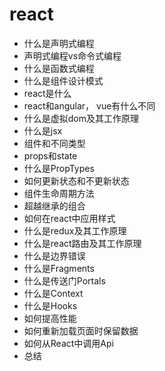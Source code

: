 # react

- 什么是声明式编程
- 声明式编程vs命令式编程
- 什么是函数式编程
- 什么是组件设计模式
- react是什么
- react和angular， vue有什么不同
- 什么是虚拟dom及其工作原理
- 什么是jsx
- 组件和不同类型
- props和state
- 什么是PropTypes
- 如何更新状态和不更新状态
- 组件生命周期方法
- 超越继承的组合
- 如何在react中应用样式
- 什么是redux及其工作原理
- 什么是react路由及其工作原理
- 什么是边界错误
- 什么是Fragments
- 什么是传送门Portals
- 什么是Context
- 什么是Hooks
- 如何提高性能
- 如何重新加载页面时保留数据
- 如何从React中调用Api
- 总结